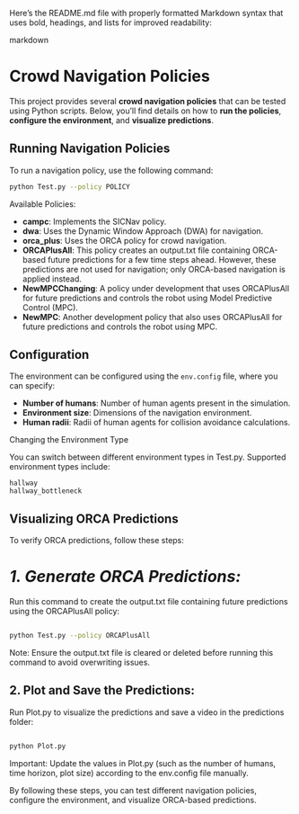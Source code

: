 Here’s the README.md file with properly formatted Markdown syntax that uses bold, headings, and lists for improved readability:

markdown

# **Crowd Navigation Policies**

This project provides several **crowd navigation policies** that can be tested using Python scripts. Below, you’ll find details on how to **run the policies**, **configure the environment**, and **visualize predictions**.

## **Running Navigation Policies**

To run a navigation policy, use the following command:

```bash
python Test.py --policy POLICY
```
Available Policies:

- **campc**: Implements the SICNav policy.
- **dwa**: Uses the Dynamic Window Approach (DWA) for navigation.
- **orca_plus**: Uses the ORCA policy for crowd navigation.
- **ORCAPlusAll**: This policy creates an output.txt file containing ORCA-based future predictions for a few time steps ahead. However, these predictions are not used for navigation; only ORCA-based navigation is applied instead.
- **NewMPCChanging**: A policy under development that uses ORCAPlusAll for future predictions and controls the robot using Model Predictive Control (MPC).
- **NewMPC**: Another development policy that also uses ORCAPlusAll for future predictions and controls the robot using MPC.

## **Configuration**

The environment can be configured using the `env.config` file, where you can specify:

- **Number of humans**: Number of human agents present in the simulation.
- **Environment size**: Dimensions of the navigation environment.
- **Human radii**: Radii of human agents for collision avoidance calculations.

Changing the Environment Type

You can switch between different environment types in Test.py. Supported environment types include:

    hallway
    hallway_bottleneck


## **Visualizing ORCA Predictions**

To verify ORCA predictions, follow these steps:
# *1. Generate ORCA Predictions:*

Run this command to create the output.txt file containing future predictions using the ORCAPlusAll policy:

```bash

python Test.py --policy ORCAPlusAll
```
Note: Ensure the output.txt file is cleared or deleted before running this command to avoid overwriting issues.

## **2. Plot and Save the Predictions:**

Run Plot.py to visualize the predictions and save a video in the predictions folder:

```bash

python Plot.py
```
Important: Update the values in Plot.py (such as the number of humans, time horizon, plot size) according to the env.config file manually.

By following these steps, you can test different navigation policies, configure the environment, and visualize ORCA-based predictions.
